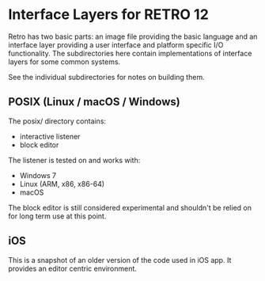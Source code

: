 # Interface Layers for RETRO 12

Retro has two basic parts: an image file providing the basic language and an interface layer providing a user interface and platform specific I/O functionality. The subdirectories here contain implementations of interface layers for some common systems.

See the individual subdirectories for notes on building them.

## POSIX (Linux / macOS / Windows)

The posix/ directory contains:

- interactive listener
- block editor

The listener is tested on and works with:

- Windows 7
- Linux (ARM, x86, x86-64)
- macOS

The block editor is still considered experimental and shouldn't be relied on for long term use at this point.

## iOS

This is a snapshot of an older version of the code used in iOS app. It provides an editor centric environment.
